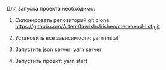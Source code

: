 Для запуска проекта необходимо:

1. Склонировать репозиторий git clone:
   https://github.com/ArtemGavrishchishen/merehead-list.git

2. Установить все зависимости: yarn install

3. Запустить json server: yarn server

4. Запустить проект: yarn start
